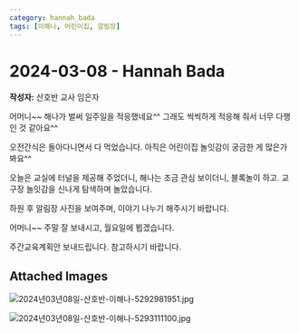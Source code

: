 ```yaml
---
category: hannah_bada
tags: [이해나, 어린이집, 알림장]
---
```


# 2024-03-08 - Hannah Bada

**작성자:** 산호반 교사 임은자  

어머니~~  해나가 벌써 일주일을 적응했네요^^  그래도 씩씩하게 적응해 줘서 너무 다행인 것 같아요^^

오전간식은 돌아다니면서 다 먹었습니다. 아직은 어린이집 놀잇감이 궁금한 게 많은가 봐요^^

오늘은 교실에 터널을 제공해 주었더니, 해나는 조금 관심 보이더니, 블록놀이 하고. 교구장 놀잇감을 신나게 탐색하며 놀았습니다. 

하원 후 알림장 사진을  보여주며, 이야기 나누기 해주시기 바랍니다.

어머니~~ 주말 잘 보내시고, 월요일에 뵙겠습니다.

주간교육계획안 보내드립니다. 참고하시기 바랍니다.

## Attached Images
![2024년03년08일-산호반-이해나-5292981951.jpg](d:\Users\hannah\Downloads\kids\photo\2024년03년08일-산호반-이해나-5292981951.jpg)

![2024년03년08일-산호반-이해나-5293111100.jpg](d:\Users\hannah\Downloads\kids\photo\2024년03년08일-산호반-이해나-5293111100.jpg)

